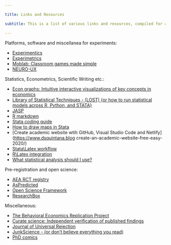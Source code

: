 ```yaml
---

title: Links and Resources

subtitle: This is a list of various links and resources, compiled for archival reasons.

---
```

Platforms, software and miscellanea for experiments:
 - 	[Experimentics](https://www.experimentics.com/)
 -	[Experimetrics](https://www.nowpublishers.com/article/Details/ECO-035)
 -	[Moblab: Classroom games made simple](http://replicationnetwork.com/)
 -	[NEURO-UX](https://www.getneuroux.com/)

 Statistics, Econometrics, Scientific Writing etc.:
- [Econ graphs: Intuitive interactive visualizations of key concepts in economics](https://www.econgraphs.org/)
- [Library of Statistical Techniques - (LOST) {or how to run statistical models across R, Python, and STATA}](https://lost-stats.github.io/)
- [JASP](https://jasp-stats.org/)
- [R markdown](https://rmarkdown.rstudio.com/index.html)
- [Stata coding guide](https://julianreif.com/guide/)
- [How to draw maps in Stata](https://medium.com/the-stata-guide/stata-graphs-reprogramming-maps-204f9ec3f2e4)
- [Create academic website wtih GitHub, Visual Studio Code and Netlify](https://www.dsquintana.blog create-an-academic-website-free-easy-2020/)
- [Stata\Latex workflow](https://lukestein.github.io/stata-latex-workflows/)
- [R\Latex integration](https://support.rstudio.com/hc/en-us/articles/200552056-Using-Sweave-and-knitr)
- [What statistical analysis should I use?](http://www.ats.ucla.edu/stat/stata/whatstat/default.htm)

Pre-registration and open science:
- [AEA RCT registry](https://www.socialscienceregistry.org/)
- [AsPredicted](https://www.aspredicted.org/)
- [Open Science Framework](https://osf.io/)
- [ResearchBox](https://researchbox.org/)

Miscellaneous:
- [The Behavioral Economics Replication Project](http://sciencepredictionmarkets.com/)
- [Curate science: Independent verification of published findings](https://www.curatescience.org/)
- [Journal of Universal Rejection](http://www.universalrejection.org/)
- [JunkScience - (or don’t believe everything you read)](http://www.junkscience.com/)
- [PhD comics](http://www.phdcomics.com/)
